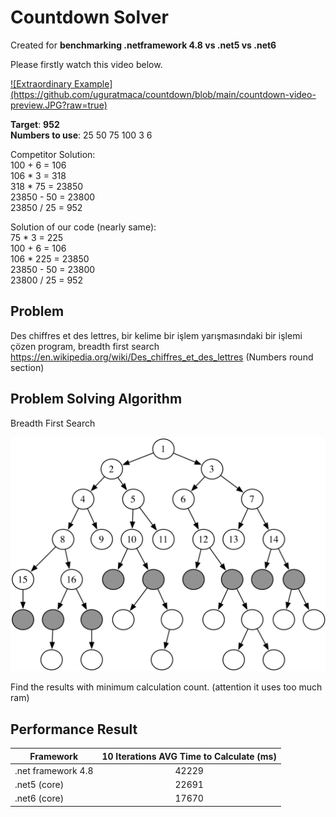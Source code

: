 # Countdown Solver
Created for **benchmarking .netframework 4.8 vs .net5 vs .net6**

Please firstly watch this video below.  

<a href="https://www.youtube.com/watch?v=pfa3MHLLSWI" target="_blank">
  ![Extraordinary Example](https://github.com/uguratmaca/countdown/blob/main/countdown-video-preview.JPG?raw=true)
</a>

**Target**: **952**   
**Numbers to use**: 25 50 75 100 3 6  

Competitor Solution:  
100 + 6 = 106  
106 * 3 = 318  
318 * 75 = 23850  
23850 - 50 = 23800  
23850 / 25 = 952

Solution of our code (nearly same):  
75 * 3 = 225  
100 + 6 = 106  
106 * 225 = 23850  
23850 - 50 = 23800  
23800 / 25 = 952

## Problem
Des chiffres et des lettres, bir kelime bir işlem yarışmasındaki bir işlemi çözen program, breadth first search
https://en.wikipedia.org/wiki/Des_chiffres_et_des_lettres (Numbers round section)

## Problem Solving Algorithm
Breadth First Search  

![Breadth First Search](https://github.com/uguratmaca/countdown/blob/main/breadth-first-search.png?raw=true)


Find the results with minimum calculation count.
(attention it uses too much ram)

## Performance Result
| Framework | 10 Iterations AVG Time to Calculate (ms) | 
|----------|:-------------:|
| .net framework 4.8 | 42229 | 
| .net5 (core) | 22691 |  
| .net6 (core) | 17670 |
